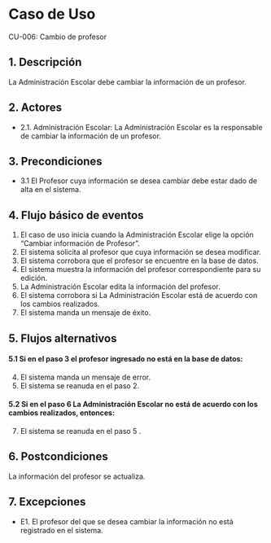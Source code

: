 # Caso de Uso
CU-006: Cambio de profesor

## 1. Descripción
La Administración Escolar debe cambiar la información de un profesor.

## 2. Actores
- 2.1. Administración Escolar: La Administración Escolar es la responsable de cambiar la información de un profesor.

## 3. Precondiciones
- 3.1 El Profesor cuya información se desea cambiar debe estar dado de alta en el sistema.

## 4. Flujo básico de eventos
1. El caso de uso inicia cuando la Administración Escolar elige la opción “Cambiar información de Profesor”.
2. El sistema solicita al profesor que cuya información se desea modificar.
3. El sistema corrobora que el profesor se encuentre en la base de datos.
4. El sistema muestra la información del profesor correspondiente para su edición.
5. La Administración Escolar edita la información del profesor.
6. El sistema corrobora si La Administración Escolar está de acuerdo con los cambios realizados.
7. El sistema manda un mensaje de éxito.

## 5. Flujos alternativos
#### 5.1 Si en el paso 3 el profesor ingresado no está en la base de datos:
4. El sistema manda un mensaje de error.
5. El sistema se reanuda en el paso 2.
#### 5.2 Si en el paso 6 La Administración Escolar no está de acuerdo con los cambios realizados, entonces:
7. El sistema se reanuda en el paso 5 .

## 6. Postcondiciones
La información del profesor se actualiza.

## 7. Excepciones
- E1. El profesor del que se desea cambiar la información no está registrado en el sistema.


